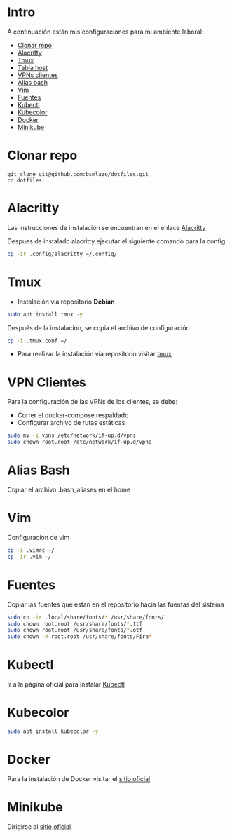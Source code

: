 # Intro
A continuación están mis configuraciones para mi ambiente laboral:
- [Clonar repo](#clonar-repo)
- [Alacritty](#alacritty)
- [Tmux](#tmux)
- [Tabla host](#tabla-host)
- [VPNs clientes](#vpn-clientes)
- [Alias bash](#alias-bash)
- [Vim](#vim)
- [Fuentes](#fuentes)
- [Kubectl](#kubectl)
- [Kubecolor](#kubecolor)
- [Docker](#docker)
- [Minikube](#minikube)

# Clonar repo
```
git clone git@github.com:bsmlazo/dotfiles.git
cd dotfiles
```

# Alacritty
Las instrucciones de instalación se encuentran en el enlace <a href="https://github.com/alacritty/alacritty.git">Alacritty</a>

Despues de instalado alacritty ejecutar el siguiente comando para la config

```sh
cp -ir .config/alacritty ~/.config/
```

# Tmux
- Instalación vía repositorio **Debian**

```sh
sudo apt install tmux -y
```

Después de la instalación, se copia el archivo de configuración

```sh
cp -i .tmux.conf ~/
```

- Para realizar la instalación vía repositorio visitar <a href="https://github.com/tmux/tmux">tmux</a>

# VPN Clientes
Para la configuración de las VPNs de los clientes, se debe:
- Correr el docker-compose respaldado
- Configurar archivo de rutas estáticas

```sh
sudo mv -i vpns /etc/network/if-up.d/vpns
sudo chown root.root /etc/network/if-up.d/vpns
```

# Alias Bash
Copiar el archivo .bash_aliases en el home

# Vim
Configuración de vim

```sh
cp -i .vimrc ~/
cp -ir .vim ~/
```

# Fuentes
Copiar las fuentes que estan en el repositorio hacia las fuentas del sistema

```sh
sudo cp -ir .local/share/fonts/* /usr/share/fonts/
sudo chown root.root /usr/share/fonts/*.ttf
sudo chown root.root /usr/share/fonts/*.otf
sudo chown -R root.root /usr/share/fonts/Fira*
```

# Kubectl
Ir a la página oficial para instalar [Kubectl](https://kubernetes.io/docs/tasks/tools/)

# Kubecolor
```sh
sudo apt install kubecolor -y
```

# Docker
Para la instalación de Docker visitar el [sitio oficial](https://docs.docker.com/engine/install/)

# Minikube
Dirigirse al [sitio oficial](https://minikube.sigs.k8s.io/docs/start/)
